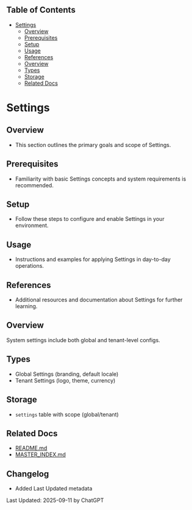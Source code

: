 <!-- START doctoc generated TOC please keep comment here to allow auto update -->
<!-- DON'T EDIT THIS SECTION, INSTEAD RE-RUN doctoc TO UPDATE -->
## Table of Contents

- [Settings](#settings)
  - [Overview](#overview)
  - [Prerequisites](#prerequisites)
  - [Setup](#setup)
  - [Usage](#usage)
  - [References](#references)
  - [Overview](#overview-1)
  - [Types](#types)
  - [Storage](#storage)
  - [Related Docs](#related-docs)

<!-- END doctoc generated TOC please keep comment here to allow auto update -->

# Settings

## Overview
- This section outlines the primary goals and scope of Settings.

## Prerequisites
- Familiarity with basic Settings concepts and system requirements is recommended.

## Setup
- Follow these steps to configure and enable Settings in your environment.

## Usage
- Instructions and examples for applying Settings in day-to-day operations.

## References
- Additional resources and documentation about Settings for further learning.


## Overview
System settings include both global and tenant-level configs.

## Types
- Global Settings (branding, default locale)
- Tenant Settings (logo, theme, currency)

## Storage
- `settings` table with scope (global/tenant)

## Related Docs
- [README.md](README.md)
- [MASTER_INDEX.md](MASTER_INDEX.md)


## Changelog
- Added Last Updated metadata

Last Updated: 2025-09-11 by ChatGPT
